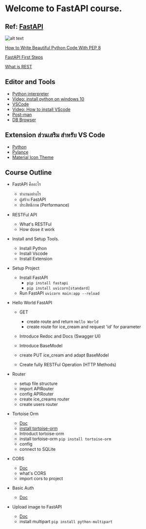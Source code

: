 # Welcome to FastAPI course.

## Ref: [FastAPI](https://fastapi.tiangolo.com/)

![alt text](https://fastapi.tiangolo.com/img/logo-margin/logo-teal.png "Logo")

[How to Write Beautiful Python Code With PEP 8](https://realpython.com/python-pep8/#why-we-need-pep-8)

[FastAPI First Steps](https://fastapi.tiangolo.com/tutorial/first-steps/)

[What is REST](https://restfulapi.net/)

## Editor and Tools

- [Python interpreter](https://www.python.org/downloads/)
- [Video: install python on windows 10](https://www.youtube.com/watch?v=UvcQlPZ8ecA)
- [VSCode](https://code.visualstudio.com/)
- [Video: How to install VScode](https://www.youtube.com/watch?v=ApMDPi06DGM&list=PLoTScYm9O0GEo8pnhJb-m-MGVGDvGb4bB&index=2)
- [Post-man](https://www.postman.com/downloads/)
- [DB Browser](https://sqlitebrowser.org/)

## Extension ส่วนเสริม สำหรับ VS Code

- [Python](https://marketplace.visualstudio.com/items?itemName=ms-python.python)
- [Pylance](https://marketplace.visualstudio.com/items?itemName=ms-python.vscode-pylance)
- [Material Icon Theme](https://marketplace.visualstudio.com/items?itemName=PKief.material-icon-theme)

## Course Outline

- FastAPI คืออะไร

  - ทำงานอย่างไร
  - ผู้สร้าง FastAPI
  - ประสิทธิภาพ (Performance)

- RESTFul API

  - What's RESTFul
  - How dose it work

- Install and Setup Tools.

  - Install Python
  - Install Vscode
  - Install Extension

- Setup Project

  - Install FastAPI
    - `pip install fastapi`
    - `pip install uvicorn[standard]`
  - Run FastAPI
    `uvicorn main:app --reload`

- Hello World FastAPI

  - GET

    - create route and return `Hello World`
    - create route for ice_cream and request 'id' for parameter

  - Introduce Redoc and Docs (Swagger UI)
  - Introduce BaseModel
  - create PUT ice_cream and adapt BaseModel
  - Create fully RESTFul Operation (HTTP Methods)

- Router

  - setup file structure
  - import APIRouter
  - config APIRouter
  - create ice_creams router
  - create users router

- Tortoise Orm

  - [Doc](https://tortoise-orm.readthedocs.io/en/latest/#introduction)
  - [install tortoise-orm](https://tortoise-orm.readthedocs.io/en/latest/getting_started.html#installation)
  - Introduct tortoise-orm
  - install tortoise-orm
    `pip install tortoise-orm`
  - config
  - connect to SQLite

- CORS

  - [Doc](https://fastapi.tiangolo.com/tutorial/cors/)
  - what's CORS
  - import cors to project

- Basic Auth

  - [Doc](https://fastapi.tiangolo.com/advanced/security/http-basic-auth/)

- Upload image to FastAPI
  - [Doc](https://fastapi.tiangolo.com/tutorial/request-files/)
  - install multipart `pip install python-multipart`
